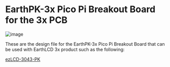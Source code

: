 # EarthPK-3x Pico Pi Breakout Board for the 3x PCB

![image](https://github.com/earthlcd/EarthPK-3x/assets/198251/3a7dfa3c-f326-48f9-b848-c247bbe55276)

These are the design file for the EarthPK-3x Pico Pi Breakout Board that can be used with EarthLCD 3x product such as the following:

[ezLCD-3043-PK](https://earthlcd.com/products/copy-of-ezlcd-304-rev-b-4-3-smart-touch-lcd?_pos=1&_sid=89c015bb5&_ss=r)

